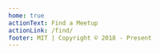 ```yaml
---
home: true
actionText: Find a Meetup
actionLink: /find/
footer: MIT | Copyright © 2018 - Present
---
```

